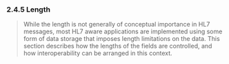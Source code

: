 ### 2.4.5 Length

> While the length is not generally of conceptual importance in HL7 messages, most HL7 aware applications are implemented using some form of data storage that imposes length limitations on the data. This section describes how the lengths of the fields are controlled, and how interoperability can be arranged in this context.
